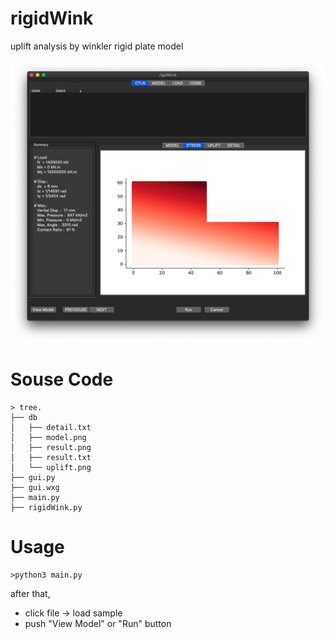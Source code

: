 # rigidWink

uplift analysis by winkler rigid plate model

![Image](./images/rigidWink.png)

# Souse Code

``` shell
> tree.
├── db
│   ├── detail.txt
│   ├── model.png
│   ├── result.png
│   ├── result.txt
│   └── uplift.png
├── gui.py
├── gui.wxg
├── main.py
├── rigidWink.py
```
# Usage

``` shell
>python3 main.py
```

after that,
- click file -> load sample
- push "View Model" or "Run" button
